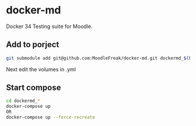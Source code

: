 # docker-md

Docker 34 Testing suite for Moodle. 

## Add to porject

```bash
git submodule add git@github.com:MoodleFreak/docker-md.git dockermd_$(basename `pwd`)
```

Next edit the volumes in .yml 

## Start compose

```bash
cd dockermd_*
docker-compose up 
OR
docker-compose up --force-recreate
```
